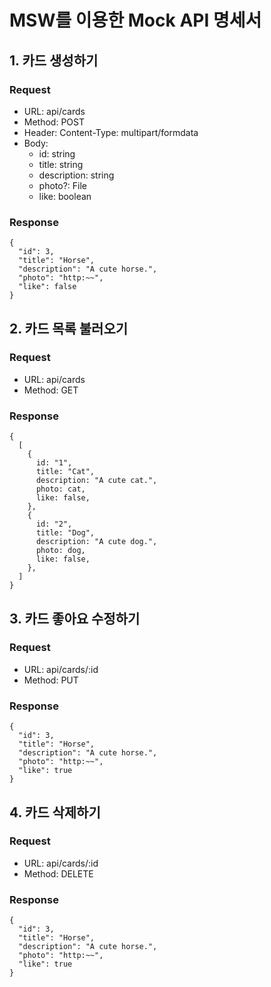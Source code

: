 # MSW를 이용한 Mock API 명세서

## 1. 카드 생성하기

### Request

- URL: api/cards
- Method: POST
- Header: Content-Type: multipart/formdata
- Body:
  - id: string
  - title: string
  - description: string
  - photo?: File
  - like: boolean

### Response

```
{
  "id": 3,
  "title": "Horse",
  "description": "A cute horse.",
  "photo": "http:~~",
  "like": false
}
```

## 2. 카드 목록 불러오기

### Request

- URL: api/cards
- Method: GET

### Response

```
{
  [
    {
      id: "1",
      title: "Cat",
      description: "A cute cat.",
      photo: cat,
      like: false,
    },
    {
      id: "2",
      title: "Dog",
      description: "A cute dog.",
      photo: dog,
      like: false,
    },
  ]
}
```

## 3. 카드 좋아요 수정하기

### Request

- URL: api/cards/:id
- Method: PUT

### Response

```
{
  "id": 3,
  "title": "Horse",
  "description": "A cute horse.",
  "photo": "http:~~",
  "like": true
}
```

## 4. 카드 삭제하기

### Request

- URL: api/cards/:id
- Method: DELETE

### Response

```
{
  "id": 3,
  "title": "Horse",
  "description": "A cute horse.",
  "photo": "http:~~",
  "like": true
}
```